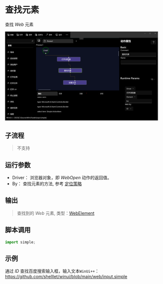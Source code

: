 # 查找元素 
查找 *Web* 元素

![action](./images/02.png ':size=90%')

## 子流程
> 不支持


## 运行参数

* Driver： 浏览器对象，即 *WebOpen* 动作的返回值。
* By： 查找元素的方法, 参考 [定位策略](./introduction/webdriver/locators.md)


## 输出

> 查找到的 *Web* 元素, 类型：[WebElement](./types/WebElement.md)   


## 脚本调用

```python
import simple;

```

## 示例

通过 *ID* 查找百度搜索输入框，输入文本`WinUi++`：https://github.com/shelllet/winui/blob/main/web/input.simple

